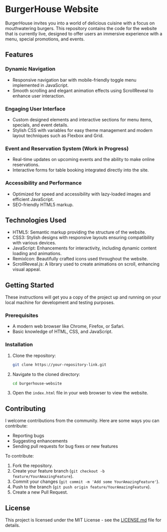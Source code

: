 # BurgerHouse Website

BurgerHouse invites you into a world of delicious cuisine with a focus on mouthwatering burgers. This repository contains the code for the website that is currently live, designed to offer users an immersive experience with a menu, special promotions, and events. 

## Features

### Dynamic Navigation
- Responsive navigation bar with mobile-friendly toggle menu implemented in JavaScript.
- Smooth scrolling and elegant animation effects using ScrollReveal to enhance user interaction.

### Engaging User Interface
- Custom designed elements and interactive sections for menu items, specials, and event details.
- Stylish CSS with variables for easy theme management and modern layout techniques such as Flexbox and Grid.

### Event and Reservation System (Work in Progress)
- Real-time updates on upcoming events and the ability to make online reservations.
- Interactive forms for table booking integrated directly into the site.

### Accessibility and Performance
- Optimized for speed and accessibility with lazy-loaded images and efficient JavaScript.
- SEO-friendly HTML5 markup.

## Technologies Used

- HTML5: Semantic markup providing the structure of the website.
- CSS3: Stylish designs with responsive layouts ensuring compatibility with various devices.
- JavaScript: Enhancements for interactivity, including dynamic content loading and animations.
- RemixIcon: Beautifully crafted icons used throughout the website.
- ScrollReveal.js: A library used to create animations on scroll, enhancing visual appeal.

## Getting Started

These instructions will get you a copy of the project up and running on your local machine for development and testing purposes.

### Prerequisites

- A modern web browser like Chrome, Firefox, or Safari.
- Basic knowledge of HTML, CSS, and JavaScript.

### Installation

1. Clone the repository:
   ```bash
   git clone https://your-repository-link.git
   ```
2. Navigate to the cloned directory:
   ```bash
   cd burgerhouse-website
   ```
3. Open the `index.html` file in your web browser to view the website.

## Contributing

I welcome contributions from the community. Here are some ways you can contribute:
- Reporting bugs
- Suggesting enhancements
- Sending pull requests for bug fixes or new features

To contribute:
1. Fork the repository.
2. Create your feature branch (`git checkout -b feature/YourAmazingFeature`).
3. Commit your changes (`git commit -m 'Add some YourAmazingFeature'`).
4. Push to the branch (`git push origin feature/YourAmazingFeature`).
5. Create a new Pull Request.

## License

This project is licensed under the MIT License - see the [LICENSE.md](LICENSE.md) file for details.
